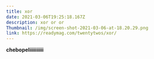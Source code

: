 ```yaml
---
title: xor
date: 2021-03-06T19:25:18.167Z
description: xor or or
Thumbnail: /img/screen-shot-2021-03-06-at-18.20.29.png
link: https://readymag.com/twentytwos/xor/
---
```

**chebopeliiiiiiiiii**